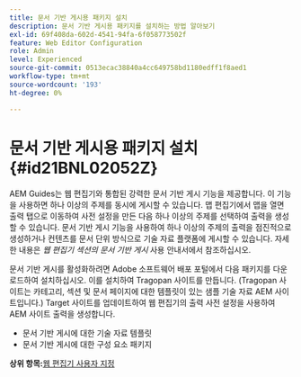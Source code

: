 ```yaml
---
title: 문서 기반 게시용 패키지 설치
description: 문서 기반 게시용 패키지를 설치하는 방법 알아보기
exl-id: 69f408da-602d-4541-94fa-6f058773502f
feature: Web Editor Configuration
role: Admin
level: Experienced
source-git-commit: 0513ecac38840a4cc649758bd1180edff1f8aed1
workflow-type: tm+mt
source-wordcount: '193'
ht-degree: 0%

---
```


# 문서 기반 게시용 패키지 설치 {#id21BNL02052Z}

AEM Guides는 웹 편집기와 통합된 강력한 문서 기반 게시 기능을 제공합니다. 이 기능을 사용하면 하나 이상의 주제를 동시에 게시할 수 있습니다. 맵 편집기에서 맵을 열면 출력 탭으로 이동하여 사전 설정을 만든 다음 하나 이상의 주제를 선택하여 출력을 생성할 수 있습니다. 문서 기반 게시 기능을 사용하여 하나 이상의 주제의 출력을 점진적으로 생성하거나 컨텐츠를 문서 단위 방식으로 기술 자료 플랫폼에 게시할 수 있습니다. 자세한 내용은 *웹 편집기 섹션의 문서 기반 게시* 사용 안내서에서 참조하십시오.

문서 기반 게시를 활성화하려면 Adobe 소프트웨어 배포 포털에서 다음 패키지를 다운로드하여 설치하십시오. 이를 설치하여 Tragopan 사이트를 만듭니다. \(Tragopan 사이트는 카테고리, 섹션 및 문서 페이지에 대한 템플릿이 있는 샘플 기술 자료 AEM 사이트입니다.\) Target 사이트를 업데이트하여 웹 편집기의 출력 사전 설정을 사용하여 AEM 사이트 출력을 생성합니다.

- 문서 기반 게시에 대한 기술 자료 템플릿
- 문서 기반 게시에 대한 구성 요소 패키지

**상위 항목:**[&#x200B;웹 편집기 사용자 지정](conf-web-editor.md)
